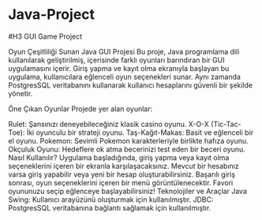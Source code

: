 # Java-Project
#H3 GUI Game Project

Oyun Çeşitliliği Sunan Java GUI Projesi
Bu proje, Java programlama dili kullanılarak geliştirilmiş, içerisinde farklı oyunları barındıran bir GUI uygulamasını içerir. Giriş yapma ve kayıt olma ekranıyla başlayan bu uygulama, kullanıcılara eğlenceli oyun seçenekleri sunar. Aynı zamanda PostgresSQL veritabanını kullanarak kullanıcı hesaplarını güvenli bir şekilde yönetir.

Öne Çıkan Oyunlar
Projede yer alan oyunlar:

Rulet: Şansınızı deneyebileceğiniz klasik casino oyunu.
X-O-X (Tic-Tac-Toe): İki oyunculu bir strateji oyunu.
Taş-Kağıt-Makas: Basit ve eğlenceli bir el oyunu.
Pokemon: Sevimli Pokemon karakterleriyle birlikte hafıza oyunu.
Okçuluk Oyunu: Hedeflere ok atma becerinizi test eden bir beceri oyunu.
Nasıl Kullanılır?
Uygulama başladığında, giriş yapma veya kayıt olma seçeneklerini içeren bir ekranla karşılaşacaksınız.
Mevcut bir hesabınız varsa giriş yapabilir veya yeni bir hesap oluşturabilirsiniz.
Başarılı giriş sonrası, oyun seçeneklerini içeren bir menü görüntülenecektir.
Favori oyununuzu seçip eğlenceye başlayabilirsiniz!
Teknolojiler ve Araçlar
Java Swing: Kullanıcı arayüzünü oluşturmak için kullanılmıştır.
JDBC: PostgresSQL veritabanına bağlantı sağlamak için kullanılmıştır.
